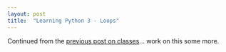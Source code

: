 ```yaml
---
layout: post
title:  "Learning Python 3 - Loops"
---
```


Continued from the [previous post on classes](todo:addthelink)... work on this some more.